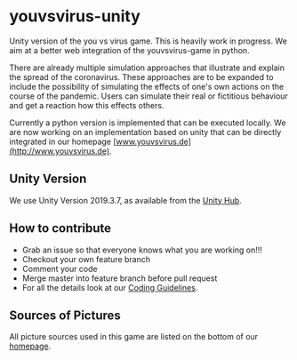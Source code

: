 # youvsvirus-unity
Unity version of the you vs virus game.
This is heavily work in progress. 
We aim at a better web integration of the youvsvirus-game in python.

There are already multiple simulation approaches that illustrate and explain the spread of the coronavirus. These approaches are to be expanded to include the possibility of simulating the effects of one's own actions on the course of the pandemic. Users can simulate their real or fictitious behaviour and get a reaction how this effects others.

Currently a python version is implemented that can be executed locally.
We are now working on an implementation based on unity that can be directly integrated
in our homepage [www.youvsvirus.de](http://www.youvsvirus.de).

## Unity Version

We use Unity Version 2019.3.7, as available from the [Unity Hub](https://unity3d.com/de/get-unity/download).

## How to contribute

* Grab an issue so that everyone knows what you are working on!!!
* Checkout your own feature branch 
* Comment your code
* Merge master into feature branch before pull request
* For all the details look at our [Coding Guidelines](CODINGGUIDELINES.md).




## Sources of Pictures
All picture sources used in this game are listed on the bottom of our [homepage](https://www.youvsvirus.de).
